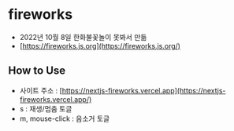 # fireworks

- 2022년 10월 8일 한화불꽃놀이 못봐서 만듦
- [https://fireworks.js.org](https://fireworks.js.org/)

## How to Use
- 사이트 주소 : [https://nextjs-fireworks.vercel.app](https://nextjs-fireworks.vercel.app/)
- s : 재생/멈춤 토글
- m, mouse-click : 음소거 토글
